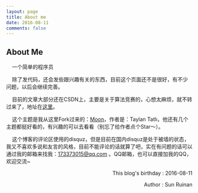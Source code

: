 ```yaml
---
layout: page
title: About me
date: 2016-08-11
comments: false
---
```


## About Me

&#160;&#160;&#160;&#160;一个简单的程序员

&#160;&#160;&#160;&#160;除了发代码，还会发些跟兴趣有关的东西，目前这个页面还不是很好，有不少问题，以后会继续完善。

&#160;&#160;&#160;&#160;目前的文章大部分还在CSDN上，主要是关于算法竞赛的，心想太麻烦，就不转过来了，地址在[这里](http://blog.csdn.net/s_black)。

&#160;&#160;&#160;&#160;这个主题是我从这里Fork过来的：[Moon](https://github.com/TaylanTatli/Moon "Moon")，作者是：Taylan Tatlı，他还有几个主题都挺好看的，有兴趣的可以去看看（别忘了给作者点个Star～）。

&#160;&#160;&#160;&#160;这个博客的评论区使用的disquz，但是目前在国内disquz是处于被墙的状态，我又不喜欢多说和友言的风格，目前不能评论的话就算了吧，实在有问题的话可以通过我的邮箱来找我：173373015@qq.com 。QQ邮箱，也可以直接加我的QQ，欢迎交流~

<p align="right">This blog's birthday  :  2016-08-11 </p>
<p align="right"> Author  :  Sun Ruinan </p> 
